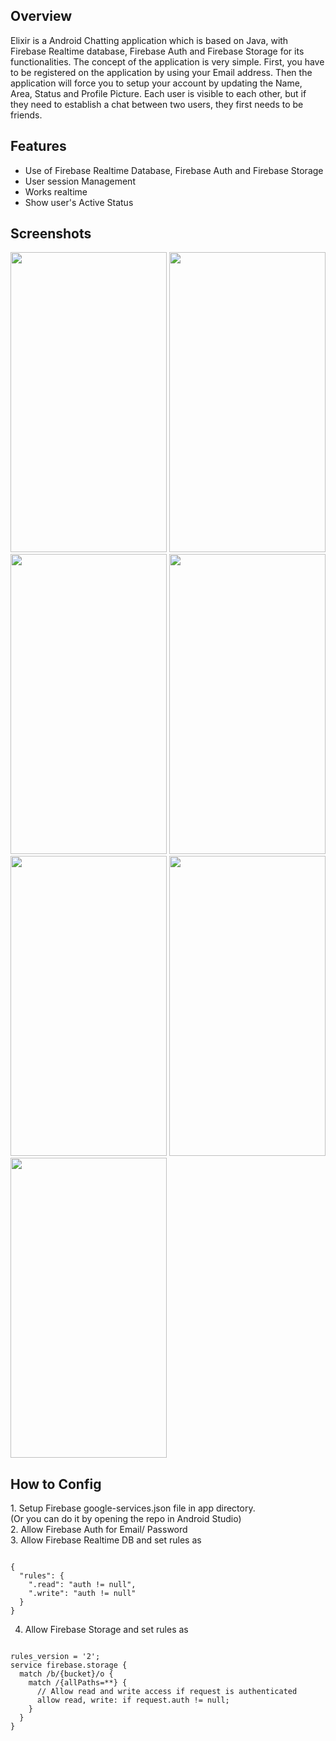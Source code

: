 <h2>Overview</h2>
Elixir is a Android Chatting application which is based on Java, with Firebase Realtime database, Firebase Auth and Firebase Storage for its functionalities. The concept of the application is very simple. First, you have to be registered on the application by using your Email address. Then the application will force you to setup your account by updating the Name, Area, Status and Profile Picture. Each user is visible to each other, but if they need to establish a chat between two users, they first needs to be friends.

<h2>Features</h2>
<ul>
  <li>Use of Firebase Realtime Database, Firebase Auth and Firebase Storage</li>
  <li>User session Management</li>
  <li>Works realtime</li>
  <li>Show user's Active Status</li>
</ul>

<h2>Screenshots</h2>
<img src="https://github.com/user-attachments/assets/0ba59e0c-f35e-4b56-aa44-76c8612bcaf5" width="250" height="480">
<img src="https://github.com/user-attachments/assets/72b5af26-ddeb-4f11-8a29-766da8df09f5" width="250" height="480">
<img src="https://github.com/user-attachments/assets/c88337fc-0888-4657-88f2-44ec703ebe67" width="250" height="480">
<img src="https://github.com/user-attachments/assets/1d9f90db-84d3-4876-99c2-2cabe8098e0f" width="250" height="480">
<img src="https://github.com/user-attachments/assets/6bf2e4b5-abbf-4196-8abc-1d5d497fae11" width="250" height="480">
<img src="https://github.com/user-attachments/assets/0aeac260-2e52-431f-b1e9-0235b321cea7" width="250" height="480">
<img src="https://github.com/user-attachments/assets/9d5c98af-d633-4c9f-8ff4-e8e60b86bd7e" width="250" height="480">

<h2>How to Config</h2>
1. Setup Firebase google-services.json file in app directory.<br><tab>(Or you can do it by opening the repo in Android Studio)</tab></br>
2. Allow Firebase Auth for Email/ Password<br>
3. Allow Firebase Realtime DB and set rules as 

<pre><code>
{
  "rules": {
    ".read": "auth != null",
    ".write": "auth != null"
  }
}
</code></pre>

4. Allow Firebase Storage and set rules as

<pre><code>
rules_version = '2';
service firebase.storage {
  match /b/{bucket}/o {
    match /{allPaths=**} {
      // Allow read and write access if request is authenticated
      allow read, write: if request.auth != null;
    }
  }
}
</code></pre>


